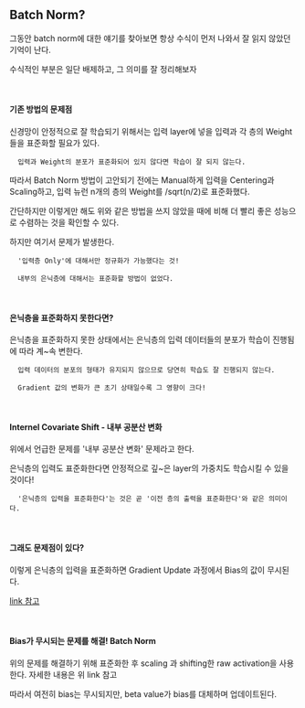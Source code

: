 ## Batch Norm?

그동안 batch norm에 대한 얘기를 찾아보면 항상 수식이 먼저 나와서 잘 읽지 않았던 기억이 난다.

수식적인 부분은 일단 배제하고, 그 의미를 잘 정리해보자

<br>

#### 기존 방법의 문제점

신경망이 안정적으로 잘 학습되기 위해서는 입력 layer에 넣을 입력과 각 층의 Weight들을 표준화할 필요가 있다.

      입력과 Weight의 분포가 표준화되어 있지 않다면 학습이 잘 되지 않는다.

따라서 Batch Norm 방법이 고안되기 전에는 Manual하게 입력을 Centering과 Scaling하고, 입력 뉴런 n개의 층의 Weight를 /sqrt(n/2)로 표준화했다.

간단하지만 이렇게만 해도 위와 같은 방법을 쓰지 않았을 때에 비해 더 빨리 좋은 성능으로 수렴하는 것을 확인할 수 있다.

하지만 여기서 문제가 발생한다.

      '입력층 Only'에 대해서만 정규화가 가능했다는 것!
      
      내부의 은닉층에 대해서는 표준화할 방법이 없었다.

<br>

#### 은닉층을 표준화하지 못한다면?

은닉층을 표준화하지 못한 상태에서는 은닉층의 입력 데이터들의 분포가 학습이 진행됨에 따라 계~속 변한다.

      입력 데이터의 분포의 형태가 유지되지 않으므로 당연히 학습도 잘 진행되지 않는다. 

      Gradient 값의 변화가 큰 초기 상태일수록 그 영향이 크다!
    
<br>

#### Internel Covariate Shift - 내부 공분산 변화

위에서 언급한 문제를 '내부 공분산 변화' 문제라고 한다.

은닉층의 입력도 표준화한다면 안정적으로 깊~은 layer의 가중치도 학습시킬 수 있을 것이다!

      '은닉층의 입력을 표준화한다'는 것은 곧 '이전 층의 출력을 표준화한다'와 같은 의미이다.
      

<br>

#### 그래도 문제점이 있다?

이렇게 은닉층의 입력을 표준화하면 Gradient Update 과정에서 Bias의 값이 무시된다. 

[link 참고](https://de-novo.org/2018/05/28/batch-normalization-%EC%9D%B4%ED%95%B4%ED%95%98%EA%B8%B0/)

<br>

#### Bias가 무시되는 문제를 해결! Batch Norm 

위의 문제를 해결하기 위해 표준화한 후 scaling 과 shifting한 raw activation을 사용한다. 자세한 내용은 위 link 참고 

따라서 여전히 bias는 무시되지만, beta value가 bias를 대체하며 업데이트된다. 
      

